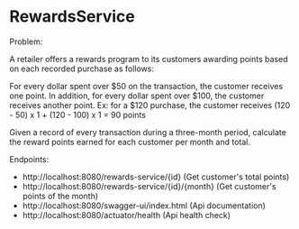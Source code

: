 # RewardsService
 Problem:

A retailer offers a rewards program to its customers awarding points based on each recorded purchase as follows:

For every dollar spent over $50 on the transaction, the customer receives one point.
In addition, for every dollar spent over $100, the customer receives another point.
Ex: for a $120 purchase, the customer receives
(120 - 50) x 1 + (120 - 100) x 1 = 90 points


Given a record of every transaction during a three-month period, calculate the reward points earned for each customer per month and total. 

Endpoints:
- http://localhost:8080/rewards-service/{id} (Get customer's total points)
- http://localhost:8080/rewards-service/{id}/{month} (Get customer's points of the month)
- http://localhost:8080/swagger-ui/index.html (Api documentation)
- http://localhost:8080/actuator/health (Api health check)